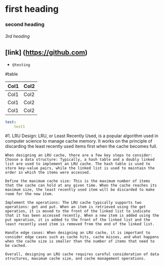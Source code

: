 # first heading
### second heading
###### 3rd heading
## [link] (https://github.com)
* `@testing `

#table

| Col1			| Col2			|
|-------------------------------|-----------------|
| Col1			| Col2			|
| Col1			| Col2			|
| Col1			| Col2			|

````yaml
test:
	test1
````

#1. LRU Design:
	LRU, or Least Recently Used, is a popular algorithm used in computer science to manage cache memory. 
	It works on the principle of discarding the least recently used items first when the cache becomes full.

	When designing an LRU cache, there are a few key steps to consider:
	Choose a data structure: Typically, a hash table and a doubly linked list are used to implement an LRU cache. The hash table is used to store key-value pairs, while the linked list is used to maintain the order in which the items were accessed.
	
	Define the maximum cache size: This is the maximum number of items that the cache can hold at any given time. When the cache reaches its maximum size, the least recently used item will be discarded to make room for the new item.
	
	Implement the operations: The LRU cache typically supports two operations: get and put. When an item is retrieved using the get operation, it is moved to the front of the linked list to indicate that it has been accessed recently. When a new item is added using the put operation, it is added to the front of the linked list and the least recently used item is removed from the end of the linked list.
	
	Handle edge cases: When designing an LRU cache, it is important to consider edge cases such as cache hits, cache misses, and what happens when the cache size is smaller than the number of items that need to be cached.

	Overall, designing an LRU cache requires careful consideration of data structures, maximum cache size, and cache management operations.
